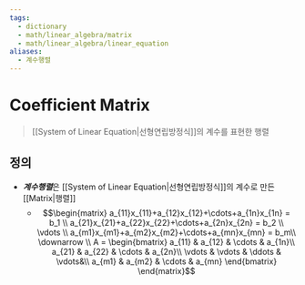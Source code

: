 ```yaml
---
tags:
  - dictionary
  - math/linear_algebra/matrix
  - math/linear_algebra/linear_equation
aliases:
  - 계수행렬
---
```

# Coefficient Matrix
> [[System of Linear Equation|선형연립방정식]]의 계수를 표현한 행렬
## 정의 
+ ***계수행렬***은 [[System of Linear Equation|선형연립방정식]]의 계수로 만든 [[Matrix|행렬]]
	+ $$\begin{matrix}
a_{11}x_{11}+a_{12}x_{12}+\cdots+a_{1n}x_{1n} = b_1 \\
a_{21}x_{21}+a_{22}x_{22}+\cdots+a_{2n}x_{2n} = b_2 \\
\vdots \\
a_{m1}x_{m1}+a_{m2}x_{m2}+\cdots+a_{mn}x_{mn} = b_m\\
\downarrow \\
A = \begin{bmatrix}
a_{11} & a_{12} & \cdots & a_{1n}\\
a_{21} & a_{22} & \cdots & a_{2n}\\
\vdots & \vdots & \ddots & \vdots&\\
a_{m1} & a_{m2} & \cdots & a_{mn}
\end{bmatrix}
\end{matrix}$$